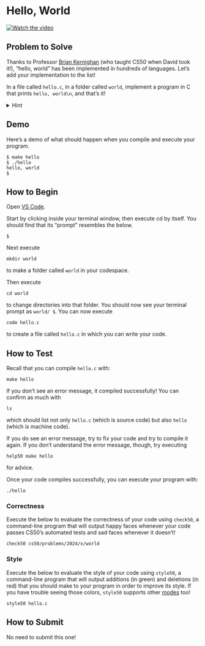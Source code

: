 # Hello, World

[![Watch the video](https://img.youtube.com/vi/ufB53UE2Cvo/0.jpg)](https://www.youtube.com/watch?v=ufB53UE2Cvo&t=103s)

## Problem to Solve
Thanks to Professor [Brian Kernighan](https://en.wikipedia.org/wiki/Brian_Kernighan) (who taught CS50 when David took it!), “hello, world” has been implemented in hundreds of languages. Let’s add your implementation to the list!

In a file called `hello.c`, in a folder called `world`, implement a program in C that prints `hello, world\n`, and that’s it!

<details>
<summary>Hint</summary>

Here’s the actual code you should write! (Quite the hint, huh?) Best to type it yourself, though, rather than copy/paste, so that you start to develop some “muscle memory” for writing code.

``` c
#include <stdio.h>

int main(void)
{
    printf("hello, world\n");
}
```

</details>

## Demo
Here’s a demo of what should happen when you compile and execute your program.
```
$ make hello
$ ./hello
hello, world
$
```

## How to Begin
Open [VS Code](https://cs50.dev/).

Start by clicking inside your terminal window, then execute cd by itself. You should find that its “prompt” resembles the below.
```
$
```
Next execute
```
mkdir world
```
to make a folder called `world` in your codespace.

Then execute
```
cd world
```
to change directories into that folder. You should now see your terminal prompt as `world/ $`. You can now execute
```
code hello.c
```
to create a file called `hello.c` in which you can write your code.

## How to Test
Recall that you can compile `hello.c` with:
```
make hello
```
If you don’t see an error message, it compiled successfully! You can confirm as much with
```
ls
```
which should list not only `hello.c` (which is source code) but also `hello` (which is machine code).

If you do see an error message, try to fix your code and try to compile it again. If you don’t understand the error message, though, try executing
```
help50 make hello
```
for advice.

Once your code compiles successfully, you can execute your program with:
```
./hello
```

### Correctness
Execute the below to evaluate the correctness of your code using `check50`, a command-line program that will output happy faces whenever your code passes CS50’s automated tests and sad faces whenever it doesn’t!
```
check50 cs50/problems/2024/x/world
```

### Style
Execute the below to evaluate the style of your code using `style50`, a command-line program that will output additions (in green) and deletions (in red) that you should make to your program in order to improve its style. If you have trouble seeing those colors, `style50` supports other [modes](https://cs50.readthedocs.io/style50/) too!
```
style50 hello.c
```

## How to Submit
No need to submit this one!
